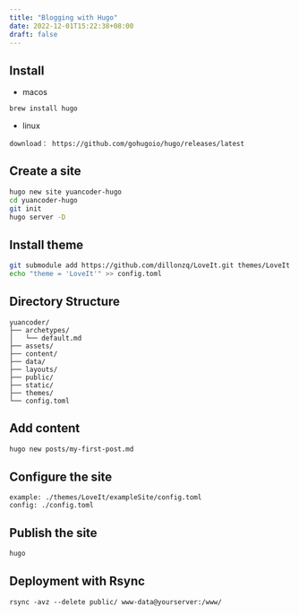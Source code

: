 ```yaml
---
title: "Blogging with Hugo"
date: 2022-12-01T15:22:38+08:00
draft: false
---
```


<!--more-->

## Install

- macos

```bash
brew install hugo
```
- linux

```
download： https://github.com/gohugoio/hugo/releases/latest
```

## Create a site

```bash
hugo new site yuancoder-hugo
cd yuancoder-hugo 
git init
hugo server -D
```

## Install theme

```bash
git submodule add https://github.com/dillonzq/LoveIt.git themes/LoveIt
echo "theme = 'LoveIt'" >> config.toml
```

## Directory Structure

```text
yuancoder/
├── archetypes/                
│   └── default.md              
├── assets/                     
├── content/                   
├── data/                      
├── layouts/                  
├── public/                   
├── static/                  
├── themes/                 
└── config.toml            
```

## Add content

```bash
hugo new posts/my-first-post.md
```

## Configure the site

```text
example: ./themes/LoveIt/exampleSite/config.toml 
config: ./config.toml
```

## Publish the site

```bash
hugo
```


## Deployment with Rsync

```
rsync -avz --delete public/ www-data@yourserver:/www/
```

